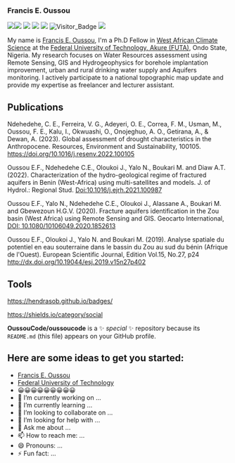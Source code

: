 ### Francis E. Oussou
[![](https://img.shields.io/badge/FUTA-University-yellowgreen)](https://www.futa.edu.ng)[![](https://img.shields.io/github/followers/giswr?style=social)](https://github.com/giswr/) [![](https://img.shields.io/badge/-Google%20Scholar-4285F4?logo=google-scholar&logoColor=white&style=for-the-badge)](https://scholar.google.com/citations?view_op=list_works&hl=en&user=AGbU_BsAAAAJ)
 [![](https://img.shields.io/twitter/follow/FrancisOussou?style=social)](https://twitter.com/intent/follow?screen_name=FrancisOussou) 
 [![](https://img.shields.io/badge/LinkedIn-0077B5?style=for-the-badge&logo=linkedin&logoColor=white)](linkedin.com/in/francis-e-oussou-374672b1)
   ![Visitor_Badge](https://visitor-badge.laobi.icu/badge?page_id=giswr.profile) [![](https://img.shields.io/badge/-buy_me_a%C2%A0coffee-gray?logo=buy-me-a-coffee)](https://www.buymeacoffee.com/giswr)

My name is [Francis E. Oussou](giswr.github.io/), I'm a Ph.D Fellow in [West African Climate Science](https://wascal.futa.edu.ng/) at the [Federal University of Technology, Akure (FUTA)](https://futa.edu.ng/), Ondo State, Nigeria. My research focuses on Water Resources assessment using Remote Sensing, GIS and Hydrogeophysics for borehole implantation improvement, urban and rural drinking water supply and Aquifers monitoring. I actively participate to a national topographic map update and provide my expertise as freelancer and lecturer assistant. 




##  Publications

Ndehedehe, C. E., Ferreira, V. G., Adeyeri, O. E., Correa, F. M., Usman, M., Oussou, F. E., Kalu, I., Okwuashi, O., Onojeghuo, A. O., Getirana, A., & Dewan, A. (2023). Global assessment of drought characteristics in the Anthropocene. Resources, Environment and Sustainability, 100105. https://doi.org/10.1016/j.resenv.2022.100105

Oussou E.F., Ndehedehe C.E., Oloukoi J., Yalo N., Boukari M. and Diaw A.T. (2022). Characterization of the hydro-geological regime of fractured aquifers in Benin (West-Africa) using multi-satellites and models. J. of Hydrol.: Regional Stud. [Doi:10.1016/j.ejrh.2021.100987](https://doi.org/10.1016/j.ejrh.2021.100987)

Oussou E.F., Yalo N., Ndehedehe C.E., Oloukoi J., Alassane A., Boukari M. and Gbewezoun H.G.V. (2020). Fracture aquifers identification in the Zou basin (West Africa) using Remote Sensing and GIS. Geocarto International, [DOI: 10.1080/10106049.2020.1852613](https://doi.org/10.1080/10106049.2020.1852613)

Oussou E.F., Oloukoi J., Yalo N. and Boukari M. (2019). Analyse spatiale du potentiel en eau souterraine dans le bassin du Zou au sud du bénin (Afrique de l'Ouest). European Scientific Journal, Edition Vol.15, No.27, p24 http://dx.doi.org/10.19044/esj.2019.v15n27p402

    
## Tools



https://hendrasob.github.io/badges/

https://shields.io/category/social

**OussouCode/oussoucode** is a ✨ _special_ ✨ repository because its `README.md` (this file) appears on your GitHub profile.

## Here are some ideas to get you started:
- [Francis E. Oussou](giswr.github.io/)
- [Federal University of Technology](https://futa.edu.ng/)
- 😀😀😀😀😀😀😀😀😀
- 🔭 I’m currently working on ...
- 🌱 I’m currently learning ...
- 👯 I’m looking to collaborate on ...
- 🤔 I’m looking for help with ...
- 💬 Ask me about ...
- 📫 How to reach me: ...
- 😄 Pronouns: ...
- ⚡ Fun fact: ...

